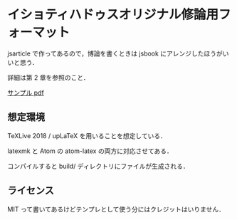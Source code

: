 # イショティハドゥスオリジナル修論用フォーマット

jsarticle で作ってあるので，博論を書くときは jsbook にアレンジしたほうがいいと思う．

詳細は第 2 章を参照のこと．

[サンプル pdf](https://github.com/Ishotihadus/master-thesis-format/blob/master/sample.pdf)

## 想定環境

TeXLive 2018 / upLaTeX を用いることを想定している．

latexmk と Atom の atom-latex の両方に対応させてある．

コンパイルすると build/ ディレクトリにファイルが生成される．

## ライセンス

MIT って書いてあるけどテンプレとして使う分にはクレジットはいりません．

